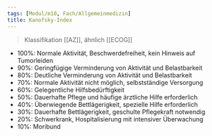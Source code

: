 ```yaml
---
tags: [Modul/m10, Fach/Allgemeinmedizin]
title: Kanofsky-Index
---
```

> Klassifikation [[AZ]], ähnlich [[ECOG]]
- 100%: Normale Aktivität, Beschwerdefreiheit, kein Hinweis auf Tumorleiden
- 90%: Geringfügige Verminderung von Aktivität und Belastbarkeit
- 80%: Deutliche Verminderung von Aktivität und Belastbarkeit
- 70%: Normale Aktivität nicht möglich, selbstständige Versorgung
- 60%: Gelegentliche Hilfsbedürftigkeit
- 50%: Dauerhafte Pflege und häufige ärztliche Hilfe erforderlich
- 40%: Überwiegende Bettlägerigkeit, spezielle Hilfe erforderlich
- 30%: Dauerhafte Bettlägerigkeit, geschulte Pflegekraft notwendig
- 20%: Schwerkrank, Hospitalisierung mit intensiver Überwachung
- 10%: Moribund